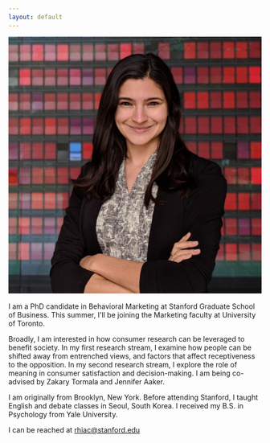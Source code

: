 ```yaml
---
layout: default
---
```


<img class="profile-picture" src="rhia_pro.jpg">

I am a PhD candidate in Behavioral Marketing at Stanford Graduate School of Business. This summer, I'll be joining the Marketing faculty at University of Toronto.

Broadly, I am interested in how consumer research can be leveraged to benefit society. In my first research stream, I examine how people can be shifted away from entrenched views, and factors that affect receptiveness to the opposition. In my second research stream, I explore the role of meaning in consumer satisfaction and decision-making. I am being co-advised by Zakary Tormala and Jennifer Aaker.

I am originally from Brooklyn, New York. Before attending Stanford, I taught English and debate classes in Seoul, South Korea. I received my B.S. in Psychology from Yale University.
 
I can be reached at [rhiac@stanford.edu](mailto:rhiac@stanford.edu)

